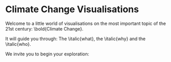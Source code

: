 # Climate Change Visualisations

Welcome to a little world of visualisations on the most important topic of the 21st century: \bold{Climate Change}.

It will guide you through: The \italic{what}, the \italic{why} and the \italic{who}.

We invite you to begin your exploration:
```{tableofcontents}
```
